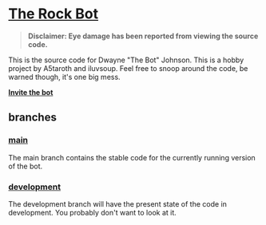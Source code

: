 # [The Rock Bot](https://github.com/a5taroth/the-rock-bot/releases/tag/v1.0)

> **Disclaimer: Eye damage has been reported from viewing the source code.**

This is the source code for Dwayne "The Bot" Johnson.
This is a hobby project by A5taroth and iluvsoup. 
Feel free to snoop around the code, be warned though, it's one big mess.

[**Invite the bot**](https://discord.com/oauth2/authorize?client_id=908737885186965525&permissions=256064&scope=bot)

## branches
### [main](https://github.com/a5taroth/the-rock-bot/)
The main branch contains the stable code for the currently running version of the bot.

### [development](https://github.com/a5taroth/the-rock-bot/tree/development)
The development branch will have the present state of the code in development. 
You probably don't want to look at it.


